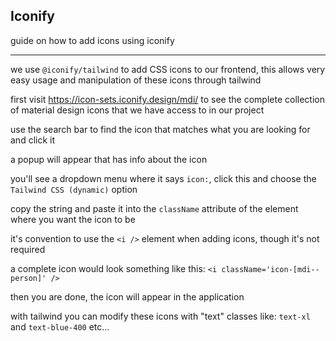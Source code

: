 ## Iconify

guide on how to add icons using iconify

---

we use `@iconify/tailwind` to add CSS icons to our frontend, this allows very easy usage and manipulation of these icons through tailwind

first visit https://icon-sets.iconify.design/mdi/ to see the complete collection of material design icons that we have access to in our project

use the search bar to find the icon that matches what you are looking for and click it

a popup will appear that has info about the icon

you'll see a dropdown menu where it says `icon:`, click this and choose the `Tailwind CSS (dynamic)` option

copy the string and paste it into the `className` attribute of the element where you want the icon to be

it's convention to use the `<i />` element when adding icons, though it's not required

a complete icon would look something like this: `<i className='icon-[mdi--person]' />`

then you are done, the icon will appear in the application

with tailwind you can modify these icons with "text" classes like: `text-xl` and `text-blue-400` etc...
